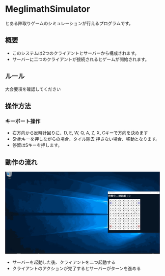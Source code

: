 # MeglimathSimulator
とある陣取りゲームのシミュレーションが行えるプログラムです。

## 概要
+ このシステムは2つのクライアントとサーバーから構成されます。
+ サーバーに二つのクライアントが接続されるとゲームが開始されます。

## ルール
大会要項を確認してください

## 操作方法
### キーボート操作
+ 右方向から反時計回りに、D, E, W, Q, A, Z, X, Cキーで方向を決めます
+ Shiftキーを押しながらの場合、タイル除去 押さない場合、移動となります。
+ 停留はSキーを押します。

## 動作の流れ
![demo](https://github.com/Eulerd/MeglimathSimulator/blob/release/media/demo.gif)
+ サーバーを起動した後、クライアントを二つ起動する
+ クライアントのアクションが完了するとサーバーがターンを進める